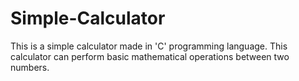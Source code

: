 # Simple-Calculator
This is a simple calculator made in 'C' programming language. This calculator can perform basic mathematical operations between two numbers. 
